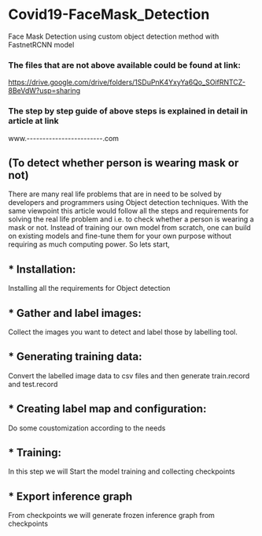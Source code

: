 # Covid19-FaceMask_Detection
Face Mask Detection using custom object detection method with FastnetRCNN model

### The files that are not above available could be found at link:
https://drive.google.com/drive/folders/1SDuPnK4YxyYa6Qo_SOifRNTCZ-8BeVdW?usp=sharing

### The step by step guide of above steps is explained in detail in article at link
www.------------------------.com

## (To detect whether person is wearing mask or not)
There are many real life problems that are in need to be solved by developers and programmers using Object detection techniques. With the same viewpoint this article would follow all the steps and requirements for solving the real life problem and i.e. to check whether a person is wearing a mask or not.
Instead of training our own model from scratch, one can build on existing models and fine-tune them for your own purpose without requiring as much computing power.
So lets start,
## * Installation:
Installing all the requirements for Object detection
## * Gather and label images:
Collect the images you want to detect and label those by labelling tool.
## * Generating training data:
Convert the labelled image data to csv files and then generate train.record and test.record
## * Creating label map and configuration:
Do some coustomization according to the needs
## * Training:
In this step we will Start the model training and collecting checkpoints
## * Export inference graph
From checkpoints we will generate frozen inference graph from checkpoints


